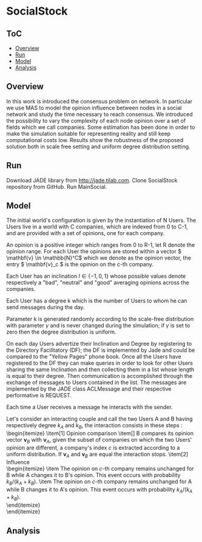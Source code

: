 # SocialStock
<script src="https://cdn.mathjax.org/mathjax/latest/MathJax.js?config=TeX-AMS-MML_HTMLorMML" type="text/javascript"></script>
## ToC
- [Overview](#overview)
- [Run](#run)
- [Model](#model)
- [Analysis](#analysis)


## Overview

In this work is introduced the consensus problem on network. In particular we use MAS to model the opinion influence between nodes in a social network and study the time necessary to reach consensus. We introduced the possibility to vary the complexity of each node opinion over a set of fields which we call companies.
Some estimation has been done in order to make the simulation suitable for representing reality and still keep computational costs low. Results show the robustness of the proposed solution both in scale free setting and uniform degree distribution setting.


## Run

Download JADE library from http://jade.tilab.com. Clone SocialStock repository from GitHub. Run MainSocial.


## Model
The initial world's configuration is given by the instantiation of N Users. 
The Users live in a world with C companies, which are indexed from 0 to C-1, and are provided with a set of opinions, one for each company.

An opinion is a positive integer which ranges from 0 to R-1, let R denote the opinion range. For each User the opinions are stored within a vector $ \mathbf{v} \in \mathbb{N}^C$ which we denote as the opinion vector, the entry $  \mathbf{v}_c $ is the opinion on the c-th company.

Each User has an inclination $I \in \{-1,0,1\}$ whose possible values denote respectively a "bad", "neutral" and "good" averaging opinions across the companies.

Each User has a degree k which is the number of Users to whom he can send messages during the day.

Parameter k is generated randomly according to the scale-free distribution with parameter $\gamma$ and is never changed during the simulation; if $\gamma$ is set to zero then the degree distribution is uniform.

On each day Users advertize their Inclination and Degree by registering to the Directory Facilitatory (DF); the DF is implemented by Jade and could be compared to the "Yellow Pages" phone book.
Once all the Users have registered to the DF they can make queries in order to look for other Users sharing the same Inclination and then collecting them in a list whose length is equal to their degree. 
Then communication is accomplished through the exchange of messages to Users contained in the list. The messages are implemented by the JADE class ACLMessage and their respective performative is REQUEST.
 
Each time a User receives a message he interacts with the sender.

Let's consider an interacting couple and call the two Users A and B having respectively degree $k_A$ and 
$k_B$, the interaction consists in these steps :
\begin{itemize}
	\item[1] Opinion comparison
	\item[] B compares its opinion vector $\mathbf{v}_B$ with $\mathbf{v}_A$, given the subset of companies on which the two Users' opinion are different, a company's index $c$ is extracted according to a uniform distribution. If $\mathbf{v}_A$ and $\mathbf{v}_B$ are equal the interaction stops. 
	\item[2] Influence	
	\begin{itemize}
		\item The opinion on $c$-th company remains unchanged for B while A changes it to B's opinion. This event occurs with probability $k_B/(k_A + k_B)$.
		\item The opinion on $c$-th company remains unchanged for A while B changes it to A's opinion. This event occurs with probability $k_A/(k_A + k_B)$.	 	
	\end{itemize} 		
\end{itemize}

## Analysis


